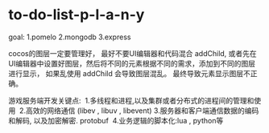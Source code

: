 # to-do-list-p-l-a-n-y

goal:
  1.pomelo
  2.mongodb
  3.express
  
  

cocos的图层一定要管理好， 最好不要UI编辑器和代码混合 addChild, 或者先在UI编辑器中设置好图层，然后将不同的元素根据不同的需求，添加到不同的图层进行显示， 如果乱使用 addChild 会导致图层混乱。 最终导致元素显示图层不正确。


游戏服务端开发关键点:
  1.多线程和进程,以及集群或者分布式的进程间的管理和使用
  2.高效的网络通信 (libev , libuv , libevent)
  3.服务器和客户端通信数据的编码和解码, 以及加密解密. protobuf
  4.业务逻辑的脚本化:lua , python等
